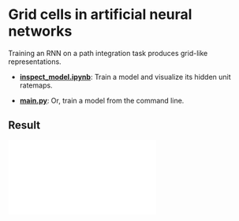 # Grid cells in artificial neural networks

Training an RNN on a path integration task produces grid-like representations. 

* [**inspect_model.ipynb**]():
  Train a model and visualize its hidden unit ratemaps.
  
* [**main.py**]():
  Or, train a model from the command line.

## Result

![grid visualization](./docs/RNNgrids.pdf)
